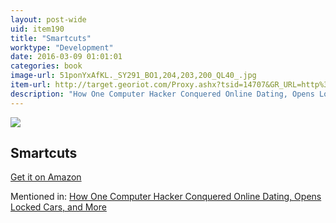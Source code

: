 ```yaml
---
layout: post-wide
uid: item190
title: "Smartcuts"
worktype: "Development"
date: 2016-03-09 01:01:01
categories: book
image-url: 51ponYxAfKL._SY291_BO1,204,203,200_QL40_.jpg
item-url: http://target.georiot.com/Proxy.ashx?tsid=14707&GR_URL=http%3A%2F%2Fwww.amazon.com%2FSmartcuts-Hackers-Innovators-Accelerate-Success%2Fdp%2F0062302450%2F
description: "How One Computer Hacker Conquered Online Dating, Opens Locked Cars, and More"
---
```

<a href="http://target.georiot.com/Proxy.ashx?tsid=14707&GR_URL=http%3A%2F%2Fwww.amazon.com%2FSmartcuts-Hackers-Innovators-Accelerate-Success%2Fdp%2F0062302450%2F" target="blank"><img src="../../../../img/thumbs/51ponYxAfKL._SY291_BO1,204,203,200_QL40_.jpg" class="prod-img"></a>
<h2>Smartcuts</h2>
<p><a href="http://target.georiot.com/Proxy.ashx?tsid=14707&GR_URL=http%3A%2F%2Fwww.amazon.com%2FSmartcuts-Hackers-Innovators-Accelerate-Success%2Fdp%2F0062302450%2F" target="blank">Get it on Amazon</a><p>
<p>Mentioned in: <a href="http://fourhourworkweek.com/2015/05/02/samy-kamkar/" target="blank">How One Computer Hacker Conquered Online Dating, Opens Locked Cars, and More</a></p>
